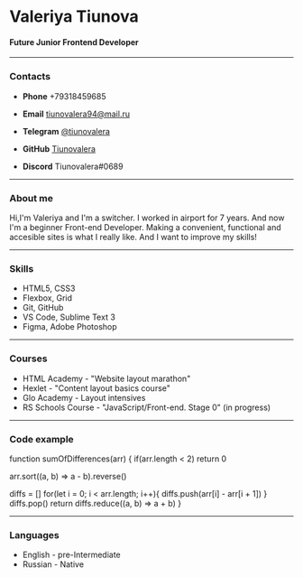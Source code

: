 # Valeriya Tiunova

#### Future Junior Frontend Developer

---

### Contacts

- **Phone** +79318459685

- **Email** tiunovalera94@mail.ru

- **Telegram** [@tiunovalera](https://t.me/tiunovalera "my Telegram")

- **GitHub** [Tiunovalera](https://github.com/Tiunovalera "my GitHub")

- **Discord** Tiunovalera#0689

---

### About me

Hi,I'm Valeriya and I'm a switcher. I worked in airport for 7 years. And now I'm a beginner Front-end Developer.
Making a convenient, functional and accesible sites is what I really like. And I want to improve my skills!

---

### Skills

- HTML5, CSS3
- Flexbox, Grid
- Git, GitHub
- VS Code, Sublime Text 3
- Figma, Adobe Photoshop

---

### Courses

- HTML Academy - "Website layout marathon"
- Hexlet - "Content layout basics course"
- Glo Academy - Layout intensives
- RS Schools Course - "JavaScript/Front-end. Stage 0" (in progress)

---
  

### Code example

function sumOfDifferences(arr) {
  if(arr.length < 2)
    return 0
  
  arr.sort((a, b) => a - b).reverse()
  
  diffs = []
  for(let i = 0; i < arr.length; i++){
    diffs.push(arr[i] - arr[i + 1])
  }
  diffs.pop()
  return diffs.reduce((a, b) => a + b)
}


---  
### Languages

- English - pre-Intermediate
- Russian - Native